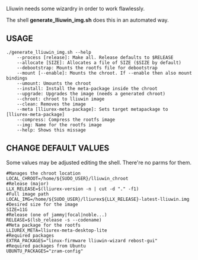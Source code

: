 Lliuwin needs some wizardry in order to work flawlessly.

The shell __generate_lliuwin_img.sh__ does this in an automated way.
## USAGE
```
./generate_lliuwin_img.sh --help
	--process [release]: Make all. Release defaults to $RELEASE
	--allocate [SIZE]: Allocates a file of SIZE ($SIZE by default)
	--debootstrap: Mounts the rootfs file for debootstrap
	--mount [--enable]: Mounts the chroot. If --enable then also mount bindings
	--umount: Umounts the chroot
	--install: Install the meta-package inside the chroot
	--upgrade: Upgrades the image (needs a generated chroot)
	--chroot: chroot to lliuwin image
	--clean: Removes the image
	--meta [lliurex-meta-package]: Sets target metapackage to [lliurex-meta-package]
	--compress: Compress the rootfs image
	--img: Name for the rootfs image
	--help: Shows this missage
```

## CHANGE DEFAULT VALUES
Some values may be adjusted editing the shell. There're no parms for them.

```
#Manages the chroot location
LOCAL_CHROOT=/home/${SUDO_USER}/lliuwin_chroot
#Release (major)
LLX_RELEASE=$(lliurex-version -n | cut -d "." -f1)
#Full image path
LOCAL_IMG=/home/${SUDO_USER}/lliurex${LLX_RELEASE}-latest-lliuwin.img 
#Desired size for the image
SIZE=11G
#Release (one of jammy|focal|noble...)
RELEASE=$(lsb_release -s --codename)
#Meta package for the rootfs
LLIUREX_META=lliurex-meta-desktop-lite
#Required packages
EXTRA_PACKAGES="linux-firmware lliuwin-wizard rebost-gui" 
#Required packages from Ubuntu
UBUNTU_PACKAGES="zram-config" 
```
